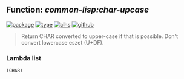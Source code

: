 ## Function: ***common-lisp:char-upcase***
[![package](https://img.shields.io/badge/Package-COMMON--LISP-5f9ea0.svg?style=social&colorA=999999)](../) [![type](https://img.shields.io/badge/Type-Function-5f9ea0.svg?style=social&colorA=999999)](../#function) [![clhs](https://img.shields.io/badge/CLHS-CHAR--UPCASE-5f9ea0.svg?style=social&colorA=999999)](http://www.lispworks.com/documentation/HyperSpec/Body/f_char_u.htm) [![github](https://img.shields.io/badge/GitHub-View_the_source-5f9ea0.svg?style=social&colorA=999999&logo=github)](https://github.com/sbcl/sbcl/blob/master/src/code/target-char.lisp/) 

> Return CHAR converted to upper-case if that is possible. Don't convert
> lowercase eszet (U+DF).

### Lambda list
```
(CHAR)
```
